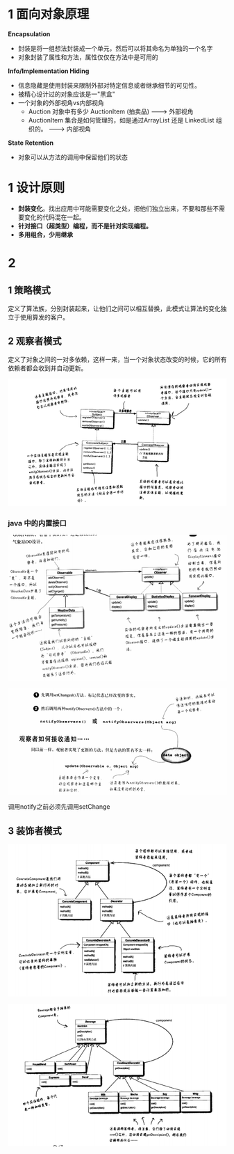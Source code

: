 # 1 面向对象原理

 **Encapsulation**

- 封装是将一组想法封装成一个单元，然后可以将其命名为单独的一个名字
- 对象封装了属性和方法，属性仅仅在方法中是可用的

**Info/Implementation Hiding**

- 信息隐藏是使用封装来限制外部对特定信息或者继承细节的可见性。
- 被精心设计过的对象应该是一"黑盒"
- 一个对象的外部视角vs内部视角
  - Auction 对象中有多少 AuctionItem (拍卖品) ---> 外部视角
  - AuctionItem 集合是如何管理的，如是通过ArrayList 还是 LinkedList 组织的。 ---> 内部视角

**State Retention**

- 对象可以从方法的调用中保留他们的状态

# 1 设计原则

- **封装变化**。找出应用中可能需要变化之处，把他们独立出来，不要和那些不需要变化的代码混在一起。
- **针对接口（超类型）编程，而不是针对实现编程。**
- **多用组合，少用继承**



# 2 

## 1 策略模式

定义了算法族，分别封装起来，让他们之间可以相互替换，此模式让算法的变化独立于使用算发的客户。

## 2 观察者模式

定义了对象之间的一对多依赖，这样一来，当一个对象状态改变的时候，它的所有依赖者都会收到并自动更新。

![](./img/9.png)

### java 中的内置接口

![](./img/10.png)

![](./img/11.png)

调用notify之前必须先调用setChange

## 3 装饰者模式

![](./img/12.png)

![](./img/13.png)